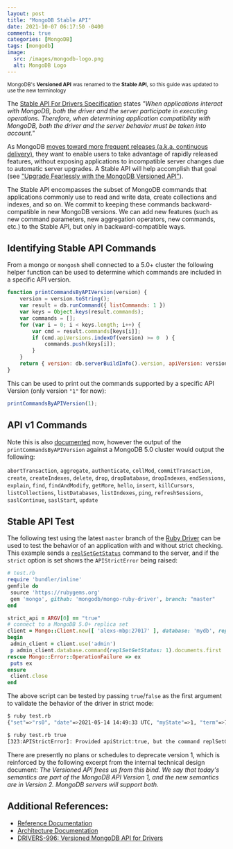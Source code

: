 ```yaml
---
layout: post
title: "MongoDB Stable API"
date: 2021-10-07 06:17:50 -0400
comments: true
categories: [MongoDB]
tags: [mongodb]
image:
  src: /images/mongodb-logo.png
  alt: MongoDB Logo
---
```


<div class="note info">
<small>MongoDB's <b>Versioned API</b> was renamed to the <b>Stable API</b>, so this guide was updated to use the new terminology</small>
</div>

The [Stable API For Drivers Specification](https://github.com/mongodb/specifications/blob/master/source/versioned-api/versioned-api.rst) states _"When applications interact with MongoDB, both the driver and the server participate in executing operations. Therefore, when determining application compatibility with MongoDB, both the driver and the server behavior must be taken into account."_

As MongoDB [moves toward more frequent releases (a.k.a. continuous delivery)](https://www.mongodb.com/blog/post/new-quarterly-releases-starting-with-mongodb-5-0), they want to enable users to take advantage of rapidly released features, without exposing applications to incompatible server changes due to automatic server upgrades. A Stable API will help accomplish that goal (see ["Upgrade Fearlessly with the MongoDB Versioned API"](https://www.mongodb.com/developer/how-to/upgrade-fearlessly-versioned-api/)).

The Stable API encompasses the subset of MongoDB commands that applications commonly use to read and write data, create collections and indexes, and so on. We commit to keeping these commands backward-compatible in new MongoDB versions. We can add new features (such as new command parameters, new aggregation operators, new commands, etc.) to the Stable API, but only in backward-compatible ways.

## Identifying Stable API Commands
From a mongo or `mongosh` shell connected to a 5.0+ cluster the following helper function can be used to determine which commands are included in a specific API version.

```js
function printCommandsByAPIVersion(version) {
    version = version.toString();
    var result = db.runCommand({ listCommands: 1 })
    var keys = Object.keys(result.commands);
    var commands = [];
    for (var i = 0; i < keys.length; i++) {
        var cmd = result.commands[keys[i]];
        if (cmd.apiVersions.indexOf(version) >= 0  ) {
            commands.push(keys[i]);
        }
    }
    return { version: db.serverBuildInfo().version, apiVersion: version, commands: commands.sort() };
}
```

This can be used to print out the commands supported by a specific API Version (only version `"1"` for now):

```js
printCommandsByAPIVersion(1);
```

## API v1 Commands

Note this is also [documented](mongodb.com/docs/manual/reference/stable-api-changelog/#database-commands) now, however the output of the `printCommandsByAPIVersion` against a MongoDB 5.0 cluster would output the following:

`abortTransaction`, `aggregate`, `authenticate`, `collMod`, `commitTransaction`, `create`, `createIndexes`, `delete`, `drop`, `dropDatabase`, `dropIndexes`, `endSessions`, `explain`, `find`, `findAndModify`, `getMore`, `hello`, `insert`, `killCursors`, `listCollections`, `listDatabases`, `listIndexes`, `ping`, `refreshSessions`, `saslContinue`, `saslStart`, `update`

## Stable API Test

The following test using the latest `master` branch of the [Ruby Driver](https://github.com/mongodb/mongo-ruby-driver) can be used to test the behavior of an application with and without strict checking. This example sends a [`replSetGetStatus`](https://docs.mongodb.com/manual/reference/command/replSetGetStatus/) command to the server, and if the `strict` option is set shows the `APIStrictError` being raised:

```ruby
# test.rb
require 'bundler/inline'
gemfile do
 source 'https://rubygems.org'
 gem 'mongo', github: 'mongodb/mongo-ruby-driver', branch: "master"
end

strict_api = ARGV[0] == "true"
# connect to a MongoDB 5.0+ replica set
client = Mongo::Client.new([ 'alexs-mbp:27017' ], database: 'mydb', replica_set: 'rs0', server_api: { version: 1, strict: strict_api })
begin
 admin_client = client.use('admin')
 p admin_client.database.command(replSetGetStatus: 1).documents.first
rescue Mongo::Error::OperationFailure => ex
 puts ex
ensure
 client.close
end
```

The above script can be tested by passing `true`/`false` as the first argument to validate the behavior of the driver in strict mode:

```bash
$ ruby test.rb
{"set"=>"rs0", "date"=>2021-05-14 14:49:33 UTC, "myState"=>1, "term"=>7, "syncSourceHost"=>"", "syncSourceId"=>-1, "heartbeatIntervalMillis"=>2000, "majorityVoteCount"=>1, "writeMajorityCount"=>1, "votingMembersCount"=>1, "writableVotingMembersCount"=>1, "optimes"=>{"lastCommittedOpTime"=>{"ts"=>#<BSON::Timestamp:0x00007fb303a1dc78 @seconds=1621003767, @increment=1>, "t"=>7}, "lastCommittedWallTime"=>2021-05-14 14:49:27 UTC, "readConcernMajorityOpTime"=>{"ts"=>#<BSON::Timestamp:0x00007fb303a1d9d0 @seconds=1621003767, @increment=1>, "t"=>7}, "appliedOpTime"=>{"ts"=>#<BSON::Timestamp:0x00007fb303a1d868 @seconds=1621003767, @increment=1>, "t"=>7}, "durableOpTime"=>{"ts"=>#<BSON::Timestamp:0x00007fb303a1d700 @seconds=1621003767, @increment=1>, "t"=>7}, "lastAppliedWallTime"=>2021-05-14 14:49:27 UTC, "lastDurableWallTime"=>2021-05-14 14:49:27 UTC}, "lastStableRecoveryTimestamp"=>#<BSON::Timestamp:0x00007fb303a1d340 @seconds=1621003737, @increment=1>, "electionCandidateMetrics"=>{"lastElectionReason"=>"electionTimeout", "lastElectionDate"=>2021-05-14 14:27:57 UTC, "electionTerm"=>7, "lastCommittedOpTimeAtElection"=>{"ts"=>#<BSON::Timestamp:0x00007fb303a1cfa8 @seconds=0, @increment=0>, "t"=>-1}, "lastSeenOpTimeAtElection"=>{"ts"=>#<BSON::Timestamp:0x00007fb303a1ce40 @seconds=1620999663, @increment=1>, "t"=>6}, "numVotesNeeded"=>1, "priorityAtElection"=>1.0, "electionTimeoutMillis"=>10000, "newTermStartDate"=>2021-05-14 14:27:57 UTC, "wMajorityWriteAvailabilityDate"=>2021-05-14 14:27:57 UTC}, "members"=>[{"_id"=>0, "name"=>"Alexs-MBP:27017", "health"=>1.0, "state"=>1, "stateStr"=>"PRIMARY", "uptime"=>1300, "optime"=>{"ts"=>#<BSON::Timestamp:0x00007fb303a1c6c0 @seconds=1621003767, @increment=1>, "t"=>7}, "optimeDate"=>2021-05-14 14:49:27 UTC, "syncSourceHost"=>"", "syncSourceId"=>-1, "infoMessage"=>"", "electionTime"=>#<BSON::Timestamp:0x00007fb303a1c378 @seconds=1621002477, @increment=1>, "electionDate"=>2021-05-14 14:27:57 UTC, "configVersion"=>1, "configTerm"=>7, "self"=>true, "lastHeartbeatMessage"=>""}], "ok"=>1.0, "$clusterTime"=>{"clusterTime"=>#<BSON::Timestamp:0x00007fb3049dff30 @seconds=1621003767, @increment=1>, "signature"=>{"hash"=><BSON::Binary:0x70203426668280 type=generic data=0x0000000000000000...>, "keyId"=>0}}, "operationTime"=>#<BSON::Timestamp:0x00007fb3049dfd00 @seconds=1621003767, @increment=1>}

$ ruby test.rb true
[323:APIStrictError]: Provided apiStrict:true, but the command replSetGetStatus is not in API Version 1 (on alexs-mbp:27017)
```

There are presently no plans or schedules to deprecate version 1, which is reinforced by the following excerpt from the internal technical design document: _The Versioned API frees us from this bind. We say that today's semantics are part of the MongoDB API Version 1, and the new semantics are in Version 2. MongoDB servers will support both._

## Additional References:

* [Reference Documentation](https://www.mongodb.com/docs/manual/reference/stable-api/)
* [Architecture Documentation](https://github.com/mongodb/mongo/blob/master/src/mongo/db/STABLE_API_README.md)
* [DRIVERS-996: Versioned MongoDB API for Drivers](https://jira.mongodb.org/browse/DRIVERS-996)